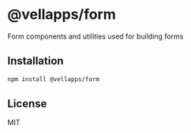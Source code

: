 # @vellapps/form

Form components and utilities used for building forms

## Installation

```sh
npm install @vellapps/form
```

## License

MIT
